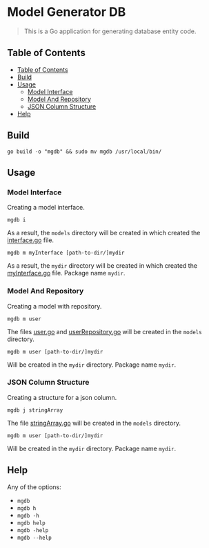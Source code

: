 # Model Generator DB

> This is a Go application for generating database entity code.

## Table of Contents

- [Table of Contents](#table-of-contents)
- [Build](#build)
- [Usage](#usage)
    - [Model Interface](#model-interface)
    - [Model And Repository](#model-and-repository)
    - [JSON Column Structure](#json-column-structure)
- [Help](#help)

## Build

```shell script
go build -o "mgdb" && sudo mv mgdb /usr/local/bin/
```

## Usage

### Model Interface

Creating a model interface.

```shell script
mgdb i
```
As a result, the `models` directory will be created in which created the [interface.go](samples/interface.md) file.

```shell script
mgdb m myInterface [path-to-dir/]mydir
```
As a result, the `mydir` directory will be created in which created the [myInterface.go](samples/myInterface.md) file. Package name `mydir`.

### Model And Repository

Creating a model with repository.

```shell script
mgdb m user
```

The files [user.go](samples/user.md) and [userRepository.go](samples/userRepository.md) will be created in the `models` directory.

```shell script
mgdb m user [path-to-dir/]mydir
```
Will be created in the `mydir` directory. Package name `mydir`.

### JSON Column Structure

Creating a structure for a json column.

```shell script
mgdb j stringArray
```

The file [stringArray.go](samples/stringArray.md) will be created in the `models` directory.

```shell script
mgdb m user [path-to-dir/]mydir
```
Will be created in the `mydir` directory. Package name `mydir`.

## Help

Any of the options:
- `mgdb`
- `mgdb h`
- `mgdb -h`
- `mgdb help`
- `mgdb -help`
- `mgdb --help`
 